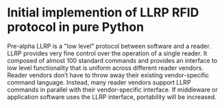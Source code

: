 Initial implemention of LLRP RFID protocol in pure Python
=========================================================

Pre-alpha
LLRP is a "low level" protocol between software and a reader. LLRP provides very fine control over the operation of a single reader. It composed of almost 100 standard commands and provides an interface to low level functionality that is uniform across different reader vendors. Reader vendors don’t have to throw away their existing vendor-specific command language. Instead, many reader vendors support LLRP commands in parallel with their vendor-specific interface. If middleware or application software uses the LLRP interface, portability will be increased.

